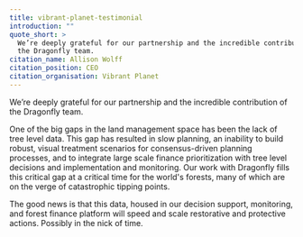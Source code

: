 ```yaml
---
title: vibrant-planet-testimonial
introduction: ""
quote_short: >
  We’re deeply grateful for our partnership and the incredible contribution of
  the Dragonfly team.
citation_name: Allison Wolff
citation_position: CEO
citation_organisation: Vibrant Planet
---
```

We’re deeply grateful for our partnership and the incredible contribution of the
 Dragonfly team.

One of the big gaps in the land management space has been the lack of tree level
 data. This gap has resulted in slow planning, an inability to build robust,
 visual treatment scenarios for consensus-driven planning processes, and to
 integrate large scale finance prioritization with tree level decisions and
 implementation and monitoring. Our work with Dragonfly fills this critical gap
 at a critical time for the world's forests, many of which are on the verge of
 catastrophic tipping points.

The good news is that this data, housed in our decision support, monitoring, and
 forest finance platform will speed and scale restorative and protective
 actions. Possibly in the nick of time.
